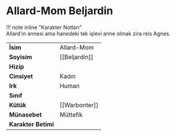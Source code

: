 # Allard-Mom Beljardin  
  
  
!!! note inline "Karakter Notları"  
	Allard'ın annesi ama hanedeki tek işlevi anne olmak zira reis Agnes.  
  
  
<table><tr><td><b>İsim</b></td><td>Allard-Mom</td></tr>  
<tr><td><b>Soyisim</b></td><td>[[Beljardin]]</td></tr>  
<tr><td><b>Hizip</b></td><td></td></tr>  
<tr><td><b>Cinsiyet</b></td><td>Kadın</td></tr>  
<tr><td><b>Irk</b></td><td>Human</td></tr>  
<tr><td><b>Sınıf</b></td><td></td></tr>  
<tr><td><b>Kütük</b></td><td>[[Warbonter]]</td></tr>  
<tr><td><b>Münasebet</b></td><td>Müttefik</td></tr>  
<tr><td><b>Karakter Betimi</b></td><td></td></tr>  
</table>